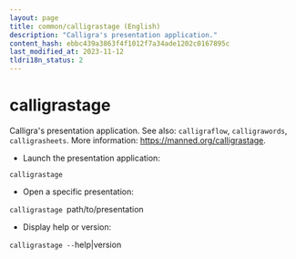 ```yaml
---
layout: page
title: common/calligrastage (English)
description: "Calligra's presentation application."
content_hash: ebbc439a3863f4f1012f7a34ade1202c0167895c
last_modified_at: 2023-11-12
tldri18n_status: 2
---
```

# calligrastage

Calligra's presentation application.
See also: `calligraflow`, `calligrawords`, `calligrasheets`.
More information: <https://manned.org/calligrastage>.

- Launch the presentation application:

`calligrastage`

- Open a specific presentation:

`calligrastage `<span class="tldr-var badge badge-pill bg-dark-lm bg-white-dm text-white-lm text-dark-dm font-weight-bold">path/to/presentation</span>

- Display help or version:

`calligrastage --`<span class="tldr-var badge badge-pill bg-dark-lm bg-white-dm text-white-lm text-dark-dm font-weight-bold">help|version</span>
